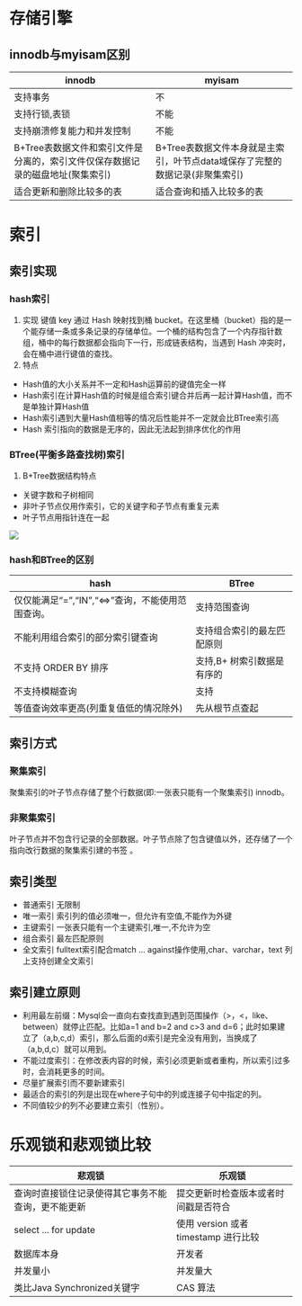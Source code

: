 # 存储引擎
## innodb与myisam区别
|  innodb   | myisam  |
|  ----  | ----  |
| 支持事务  | 不 |
| 支持行锁,表锁  | 不能 |
|支持崩溃修复能力和并发控制|不能|
|  B+Tree表数据文件和索引文件是分离的，索引文件仅保存数据记录的磁盘地址(聚集索引)  |  B+Tree表数据文件本身就是主索引，叶节点data域保存了完整的数据记录(非聚集索引) |
| 适合更新和删除比较多的表 | 适合查询和插入比较多的表 |

# 索引
## 索引实现 
### hash索引
1. 实现
键值 key 通过 Hash 映射找到桶 bucket。在这里桶（bucket）指的是一个能存储一条或多条记录的存储单位。一个桶的结构包含了一个内存指针数组，桶中的每行数据都会指向下一行，形成链表结构，当遇到 Hash 冲突时，会在桶中进行键值的查找。
2. 特点
* Hash值的大小关系并不一定和Hash运算前的键值完全一样
* Hash索引在计算Hash值的时候是组合索引键合并后再一起计算Hash值，而不是单独计算Hash值
* Hash索引遇到大量Hash值相等的情况后性能并不一定就会比BTree索引高
* Hash 索引指向的数据是无序的，因此无法起到排序优化的作用
### BTree(平衡多路查找树)索引
1. B+Tree数据结构特点
* 关键字数和子树相同
* 非叶子节点仅用作索引，它的关键字和子节点有重复元素
* 叶子节点用指针连在一起

![](https://img-blog.csdn.net/20180529000659117?watermark/2/text/aHR0cHM6Ly9ibG9nLmNzZG4ubmV0L3UwMTEyNDA4Nzc=/font/5a6L5L2T/fontsize/400/fill/I0JBQkFCMA==/dissolve/70)
### hash和BTree的区别
|  hash   | BTree  |
|  ----  | ----  |
| 仅仅能满足“=”,“IN”,“<=>”查询，不能使用范围查询。  | 支持范围查询 |
| 不能利用组合索引的部分索引键查询  | 支持组合索引的最左匹配原则 |
| 不支持 ORDER BY 排序  | 支持,B+ 树索引数据是有序的 |
| 不支持模糊查询  | 支持|
|等值查询效率更高(列重复值低的情况除外)|先从根节点查起|
## 索引方式
### 聚集索引
聚集索引的叶子节点存储了整个行数据(即:一张表只能有一个聚集索引) innodb。
### 非聚集索引
叶子节点并不包含行记录的全部数据。叶子节点除了包含键值以外，还存储了一个指向改行数据的聚集索引建的书签 。
## 索引类型
* 普通索引  无限制
* 唯一索引 索引列的值必须唯一，但允许有空值,不能作为外键
* 主键索引  一张表只能有一个主键索引,唯一,不允许为空
* 组合索引  最左匹配原则
* 全文索引 fulltext索引配合match ... against操作使用,char、varchar，text 列上支持创建全文索引
## 索引建立原则
* 利用最左前缀：Mysql会一直向右查找直到遇到范围操作（>，<，like、between）就停止匹配。比如a=1 and b=2 and c>3 and d=6；此时如果建立了（a,b,c,d）索引，那么后面的d索引是完全没有用到，当换成了（a,b,d,c）就可以用到。
* 不能过度索引：在修改表内容的时候，索引必须更新或者重构，所以索引过多时，会消耗更多的时间。
* 尽量扩展索引而不要新建索引
* 最适合的索引的列是出现在where子句中的列或连接子句中指定的列。
* 不同值较少的列不必要建立索引（性别）。
# 乐观锁和悲观锁比较
|悲观锁|	乐观锁|
|  ----  | ----  |
|查询时直接锁住记录使得其它事务不能查询，更不能更新|提交更新时检查版本或者时间戳是否符合|
|select ... for update|使用 version 或者 timestamp 进行比较|
|数据库本身|开发者|
|并发量小|并发量大|
|类比Java Synchronized关键字|CAS 算法|

